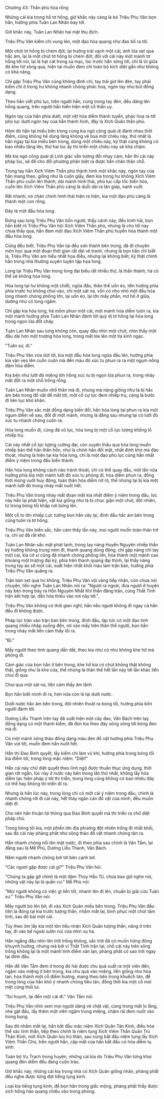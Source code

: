 




Chương 43: Thần phù hóa rồng


Những cái kia trong hồ tơ hồng, giờ khắc này càng là bỏ Triệu Phụ Vân bọn hắn, hướng phía Tuân Lan Nhân bay tới.

Giờ khắc này, Tuân Lan Nhân hai mặt thụ địch.

Triệu Phụ Vân kiếm chỉ vung lên, một đạo hỏa quang như đao bổ ra tới.

Một chút tơ hồng bị chém đứt, lại hướng trái vạch một cái, ánh lửa xẹt qua hắc ám, lại là một chút tơ hồng bị chém đứt, đối với cái này một mảnh tơ hồng tới nói, lại là hạt cát trong sa mạc, lúc trước hắn xông tới, chỉ là từ giữa đó khe hở xông qua, hiện tại muốn đem chi toàn bộ kích diệt gần như không có khả năng.

Chỉ gặp Triệu Phụ Vân cũng không đình chỉ, tay trái giơ lên đèn, tay phải kiếm chỉ ở trong hư không nhanh chóng phác hoạ, ngón tay như bút đồng dạng.

Theo hắn viết phù lục, trên người hắn, cùng trong tay đèn, đều dâng lên hồng quang, trên người hắn hiển hiện một cỗ thần uy.

Ngón tay của hắn phía dưới, một vệt hỏa diễm thành tuyến, phác hoạ ra tới phù lục dưới ngón tay của hắn thành hình, đây là Xích Quân thần phù.

Hôm đó hắn tại miếu bên trong cùng kia ngô công quái dị đánh nhau thời điểm, cũng không hề dùng lăng không vẽ bùa một chiêu này, thứ nhất là hắn ngay tại kia miếu bên trong, dùng một chiêu này, kỳ thật cũng không có bao nhiêu tăng lên, thứ hai lúc ấy thi triển một chiêu này sẽ khá chậm.

Mà kia ngô công quái dị Linh giác vẫn tương đối nhạy cảm, hắn thi cái này pháp lúc, sẽ để cho đối phương phân biệt ra được hắn chân thân chỗ.

Trong tay hắn Xích Viêm Thần phù thành hình một khắc này, ngón tay của hắn mang theo, giống như là cuộn giấy, đem kia trong hư không Xích Viêm Thần phù cuốn lên thành, dài mảnh hình thái, phù lục cấp tốc biến hóa, cuốn lên Xích Viêm Thần phù càng là duỗi dài ra lân giáp, nanh vuốt.

Rất nhanh, nó chân chính hình thái hiện ra hiện, kia một đạo phù càng là thành một con rồng.

Đây là một đầu hỏa long.

Đứng sau lưng Triệu Phụ Vân bốn người, thấy cảnh này, đều kinh hãi, bọn hắn biết rõ Triệu Phụ Vân hội Xích Viêm Thần phù, nhưng là cho tới nay chưa thấy qua, hắn đem một đạo Xích Viêm Thần phù huyễn hóa thành một đầu hỏa long.

Cũng đều biết, Triệu Phụ Vân tại đều sơn thành bên trong, đã đi chuyên môn học qua một đoạn thời gian rất dài vẽ tranh, nhưng là bọn hắn chỉ biết là, Triệu Phụ Vân am hiểu nhất họa điểu, nhưng lại không biết, kỳ thật chính hắn trong nhà thường xuyên luyện tập họa long.

Long tại Triệu Phụ Vân trong lòng đại biểu rất nhiều thứ, là thần thánh, há có thể sẽ không họa long.

Hỏa long tại hư không một chiết, ngửa đầu, thân thể uốn éo, liền hướng phía phía trước hư không chui vào, chỉ một sát na, vốn có nho nhỏ một đầu hỏa long nhanh chóng phồng lớn, lại uốn éo, lại lớn mấy phần, mơ hồ ở giữa, dường như có long ngâm.

Chỉ gặp kia hỏa long, há mồm phun một cái, một mảnh hỏa diễm tuôn ra, kia một mảnh hướng phía Tuân Lan Nhân đánh tới quỷ dị tơ hồng tại hỏa long trong ngọn lửa đốt cháy.

Tuân Lan Nhân sau lưng không còn, quay đầu nhìn một chút, nhìn thấy một đầu dài hơn một trượng hỏa long, trong mắt lóe lên một tia kinh ngạc.

"Tuân sư, đi."

Triệu Phụ Vân vừa dứt lời, kia một đầu hỏa long ngửa đầu lên, hướng phía kia vặn vẹo lên cuồn cuộn mà đến màu đỏ xúc tu phun ra ra một ngụm nồng đậm hỏa diễm.

Kia bện như lưỡi đỏ miệng lớn hồng xúc tu bị ngọn lửa phun ra, trong nháy mắt đốt ra một chỗ trống rỗng.

Tuân Lan Nhân muốn nhổ thân mà đi, nhưng mà nàng giống như là bị hắc ám bên trong đồ vật để mắt tới, một cỗ cự lực đem nhiếp trụ, càng là bước đi liên tục khó khăn.

Triệu Phụ Vân sắc mặt đồng dạng biến đổi, hắn hỏa long tại phun ra kia một ngụm diễm về sau, đốt đi một mảnh, nhưng là đằng sau nhưng lại có lưỡi đỏ xúc tu nhanh chóng cuốn ra.

Hỏa long muốn đi, cũng đã vô lực, hỏa long bị một cỗ lực lượng khổng lồ nhiếp trụ.

Cái này nhất cổ lực lượng cường đại, còn xuyên thấu qua hỏa long muốn nhiếp bản thể hắn thần hồn, như là chính hắn đối mặt, nhất định khó mà đào thoát, nhưng là hiện tại kia hỏa long, chỉ là một đạo phù lục cùng hắn nhất điểm ý niệm trong đầu biến thành.

Hắn hỏa long không cách nào tránh thoát, chỉ có thể quay đầu, một lần nữa hướng phía kia một mảnh lưỡi đỏ xúc tu phóng đi, hỏa diễm phun ra, đồng thời móng vuốt huy động, toàn thân hỏa diễm nở rộ, thế nhưng lại bị kia một mảnh lưỡi đỏ trong nháy mắt nuốt hết.

Triệu Phụ Vân trong nháy mắt đoạn mất kia nhất điểm ý niệm trong đầu, lúc này hắn lại phát hiện, vật kia giống như là bị chọc giận một chút, đột nhiên, từ trong bóng tối khắp nơi bừng lên.

Một cỗ to lớn nhiếp Lực tướng bọn hắn vây lại, đỉnh đầu hắc ám bên trong cũng tuôn ra tơ hồng.

Triệu Phụ Vân biến sắc, hắn cảm thấy lần này, mọi người muốn toàn thân trở ra, chỉ sợ đã rất khó.

Tuân Lan Nhân sắc mặt phát lạnh, trong tay nàng Huyền Nguyên nhiếp thần kỳ hướng không trung ném đi, thanh quang dũng động, chỉ gặp nàng chỉ tay một cái, kia cờ xí cũng đã nhanh chóng phồng lớn, hóa thành một mảnh cao khoảng một trượng đại kỳ, phía trên thanh quang đại thịnh, lại thấy nàng trong tay áo sờ một cái, xuất hiện nhất khối màu lam trận bàn, hướng phía Triệu Phụ Vân quăng ra.

Trận bàn xẹt qua hư không, Triệu Phụ Vân vội vàng tiếp nhận, còn chưa nói chuyện, liền nghe Tuân Lan Nhân nói ra: "Ngươi ra ngoài, đưa ngươi ở huyện này bên trong bày ra Hỗn Nguyên Nhất Khí thần đăng trận, cùng Thất Tinh trận kết hợp lại, dẫn hỏa thiêu vào nơi này tới.",

Triệu Phụ Vân không có thời gian nghĩ, hắn nếu ngươi không đi ngay cả hắn đều đi không được.

Pháp lực tràn vào trận bàn bên trong, đỉnh đầu, lập tức có một đạo tinh quang chiếu nhập xuống đến, rơi vào mấy trên thân thể người, bọn hắn trong nháy mắt liền cảm thấy lối ra.

"Đi."

Mấy người theo tinh quang dẫn dắt, theo kia như có như không khe hở mà phóng đi.

Cảm giác của bọn hắn ở bên trong, khe hở kia có chút không thật không thật, giống như là khe cửa, thế nhưng là thân thể hết lần này tới lần khác liền chui đi qua.

Chui qua một sát na, liền cảm thấy âm lãnh

Bọn hắn biết mình đi ra, hơn nữa còn là tại dưới nước.

Dưới nước hắc ám bên trong, đột nhiên thoát ra bóng tối, hướng phía bốn người đánh tới.

Dương Liễu Thanh trên tay đã xuất hiện một cây đao, Văn Bách trên tay đồng dạng có một thanh kiếm, đã đón kia theo đáy sông xông tới bóng đen mà đi.

Có một mảnh sông thảo đồng dạng màu đen đồ vật hướng phía Triệu Phụ Vân vọt tới, muốn đem hắn nuốt hết.

Hắn thi Đao Binh quyết, lấy kiếm chỉ làm vũ khí, hướng phía trong bóng tối kia điểm tới, trong lòng mặc niệm: "Diệt!"

Hắn cái này chữ diệt quyết theo lĩnh ngộ được thuần thục ứng dụng, thời gian rất ngắn, lúc này ở nước này bên trong lần thứ nhất, không lấy hỏa diễm tạc hiện pháp ý tới thi triển, trong lòng cũng không có bao nhiêu đáy có thể hay không thi triển đi ra.

Nhưng là hắn lúc này, trong lòng chỉ có một cái ý niệm trong đầu, chính là nhanh chóng rời đi cái này, hết thảy ngăn cản đồ vật của mình, đều muốn diệt đi.

Cho nên hắn thuận lợi thông qua Đao Binh quyết mà thi triển ra chữ diệt pháp chú.

Trong bóng tối kia, một phiến lớn địa phương đột nhiên trống đi nhất khối, sau đó cái này phảng phất như sông thảo đồ vật nhanh chóng tản ra.

Hắn nhanh chóng nổi lên mặt nước, đi theo phía sau chính là Văn Tầm, lại đằng sau là Mễ Phù, Dương Liễu Thanh, Văn Bách.

Năm người nhanh chóng bơi tới bên cạnh bờ.

"Các ngươi gặp được cái gì?" Triệu Phụ Vân hỏi.

"Chúng ta gặp gỡ chính là một đám Thủy Hầu Tử, chưa bao giờ nghe nói, những vật này lại là quần cư." Mễ Phù nói.

"Mọi người không có việc gì liền tốt, nhanh lên đi lên, chuẩn bị giải cứu Tuân sư." Triệu Phụ Vân nói.

Mấy người bò lên bờ, đi vào Xích Quân miếu bên trong, Triệu Phụ Vân đầu tiên là đứng tại kia trước tượng thần, nhắm mắt lại, bình phục một chút tâm tình, sau đó bái một cái.

Tùy theo ôm lấy kia một tôn tiểu nhân Xích Quân tượng thần, nâng ở trên tay, đi vào bề ngoài sườn núi vừa nhìn vụ hà.

Hắn ngẩng đầu nhìn lên trời trống không, sắc trời đã có muốn hừng đông khuynh hướng, nhưng mà bởi vì Thất Tinh trận tại, chỗ cái này trên sông trống không lại là một mảnh tinh điểm xán lạn, phảng phất có sao trời ngay tại đỉnh đầu.

Hắn để Văn Tầm đem ở trong đó hái được chu quả xuất ra một viên đến, ngậm vào miệng ở bên trong, kia chu quả vào miệng, liền giống như hòa tan, hóa thành một cỗ điềm hương, mang theo bên trong khuếch tán, để trong lòng của hắn khô ý nhanh chóng tiêu tán, đồng thời kia một cỗ mỏi mệt cũng thối lui.

"Sư huynh, lại đến một cái đi." Văn Tầm nói.

Triệu Phụ Vân nhìn xem mọi người dáng vẻ chật vật, cùng trong mắt lo lắng, nhẹ gật đầu, lấy thêm một viên ngậm trong miệng, chậm rãi đem nuốt vào trong bụng.

Sau đó nhắm mắt lại, hắn bắt đầu mặc niệm Xích Quân Tán Kinh, điều hòa thể xác tinh thần, tiếp theo chính là niệm tụng Xích Viêm Thần Quân Trú Thân Kinh, mời Xích Quân lưu trú thân, sau cùng bắt đầu niệm tụng lấy Xích Viêm Thần Chú, trên người hắn, cặp mắt của hắn bắt đầu có hỏa diễm tụ sinh.

Toàn bộ Vụ Trạch trong huyện, những cái kia do Triệu Phụ Vân từng khai quang đèn diễm đều đang cuộn trào.

Giờ khắc này, những cái kia trong nhà có Xích Quân giống nhân, phảng phất đều nghe được từng đợt tiếng tụng kinh.

Loại kia tiếng tụng kinh, để bọn hắn trong giấc mộng, phảng phất thấy được xích hồng hào quang chiếu vào trong phòng.




